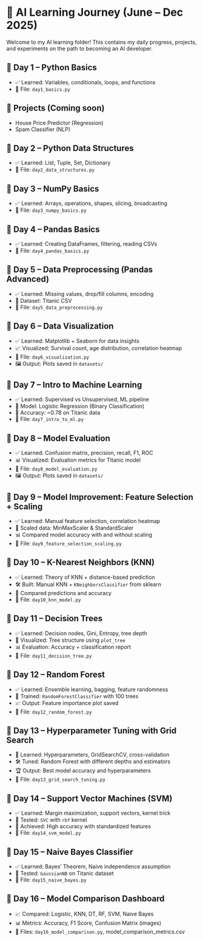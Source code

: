 # 🧠 AI Learning Journey (June – Dec 2025)

Welcome to my AI learning folder! This contains my daily progress, projects, and experiments on the path to becoming an AI developer.

## 📅 Day 1 – Python Basics

- ✅ Learned: Variables, conditionals, loops, and functions
- 📝 File: `day1_basics.py`

## 📁 Projects (Coming soon)

- House Price Predictor (Regression)
- Spam Classifier (NLP)

## 📅 Day 2 – Python Data Structures

- ✅ Learned: List, Tuple, Set, Dictionary
- 📝 File: `day2_data_structures.py`

## 📅 Day 3 – NumPy Basics

- ✅ Learned: Arrays, operations, shapes, slicing, broadcasting
- 📝 File: `day3_numpy_basics.py`

## 📅 Day 4 – Pandas Basics

- ✅ Learned: Creating DataFrames, filtering, reading CSVs
- 📝 File: `day4_pandas_basics.py`

## 📅 Day 5 – Data Preprocessing (Pandas Advanced)

- ✅ Learned: Missing values, drop/fill columns, encoding
- 🧾 Dataset: Titanic CSV
- 📝 File: `day5_data_preprocessing.py`

## 📅 Day 6 – Data Visualization

- ✅ Learned: Matplotlib + Seaborn for data insights
- 📈 Visualized: Survival count, age distribution, correlation heatmap
- 📝 File: `day6_visualization.py`
- 🖼️ Output: Plots saved in `datasets/`

## 📅 Day 7 – Intro to Machine Learning

- ✅ Learned: Supervised vs Unsupervised, ML pipeline
- 🧪 Model: Logistic Regression (Binary Classification)
- 🎯 Accuracy: ~0.78 on Titanic data
- 📝 File: `day7_intro_to_ml.py`

## 📅 Day 8 – Model Evaluation

- ✅ Learned: Confusion matrix, precision, recall, F1, ROC
- 📊 Visualized: Evaluation metrics for Titanic model
- 📝 File: `day8_model_evaluation.py`
- 🖼️ Output: Plots saved in `datasets/`

## 📅 Day 9 – Model Improvement: Feature Selection + Scaling

- ✅ Learned: Manual feature selection, correlation heatmap
- 📏 Scaled data: MinMaxScaler & StandardScaler
- 📊 Compared model accuracy with and without scaling
- 📝 File: `day9_feature_selection_scaling.py`

## 📅 Day 10 – K-Nearest Neighbors (KNN)

- ✅ Learned: Theory of KNN + distance-based prediction
- 🛠️ Built: Manual KNN + `KNeighborsClassifier` from sklearn
- 🧪 Compared predictions and accuracy
- 📝 File: `day10_knn_model.py`

## 📅 Day 11 – Decision Trees

- ✅ Learned: Decision nodes, Gini, Entropy, tree depth
- 🌳 Visualized: Tree structure using `plot_tree`
- 📊 Evaluation: Accuracy + classification report
- 📝 File: `day11_decision_tree.py`

## 📅 Day 12 – Random Forest

- ✅ Learned: Ensemble learning, bagging, feature randomness
- 🌲 Trained: `RandomForestClassifier` with 100 trees
- 📈 Output: Feature importance plot saved
- 📝 File: `day12_random_forest.py`

## 📅 Day 13 – Hyperparameter Tuning with Grid Search

- 🧠 Learned: Hyperparameters, GridSearchCV, cross-validation
- 🛠️ Tuned: Random Forest with different depths and estimators
- 🏆 Output: Best model accuracy and hyperparameters
- 📝 File: `day13_grid_search_tuning.py`

## 📅 Day 14 – Support Vector Machines (SVM)

- ✅ Learned: Margin maximization, support vectors, kernel trick
- 🧪 Tested: `SVC` with `rbf` kernel
- 🎯 Achieved: High accuracy with standardized features
- 📝 File: `day14_svm_model.py`

## 📅 Day 15 – Naive Bayes Classifier

- ✅ Learned: Bayes’ Theorem, Naive independence assumption
- 🧪 Tested: `GaussianNB` on Titanic dataset
- 📝 File: `day15_naive_bayes.py`

## 📅 Day 16 – Model Comparison Dashboard

- 📈 Compared: Logistic, KNN, DT, RF, SVM, Naive Bayes
- 📊 Metrics: Accuracy, F1 Score, Confusion Matrix (images)
- 📝 Files: `day16_model_comparison.py`, model_comparison_metrics.csv
